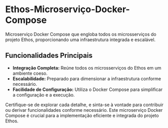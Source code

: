 # Ethos-Microserviço-Docker-Compose

Microserviço Docker Compose que engloba todos os microsserviços do projeto Ethos, proporcionando uma infraestrutura integrada e escalável.

## Funcionalidades Principais

- **Integração Completa:** Reúne todos os microsserviços do Ethos em um ambiente coeso.
- **Escalabilidade:** Preparado para dimensionar a infraestrutura conforme necessário.
- **Facilidade de Configuração:** Utiliza o Docker Compose para simplificar a configuração e a execução.

Certifique-se de explorar cada detalhe, e sinta-se à vontade para contribuir ou derivar funcionalidades conforme necessário. Este microserviço Docker Compose é crucial para a implementação eficiente e integrada do projeto Ethos.
